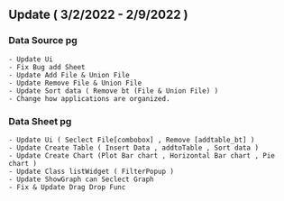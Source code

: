 ## Update ( 3/2/2022 - 2/9/2022 ) 
### Data Source pg
    - Update Ui
    - Fix Bug add Sheet
    - Update Add File & Union File
    - Update Remove File & Union File
    - Update Sort data ( Remove bt (File & Union File) )
    - Change how applications are organized.
### Data Sheet pg
    - Update Ui ( Seclect File[combobox] , Remove [addtable_bt] )
    - Update Create Table ( Insert Data , addtoTable , Sort data )
    - Update Create Chart (Plot Bar chart , Horizontal Bar chart , Pie chart )
    - Update Class listWidget ( FilterPopup )
    - Update ShowGraph can Seclect Graph 
    - Fix & Update Drag Drop Func
  
  
